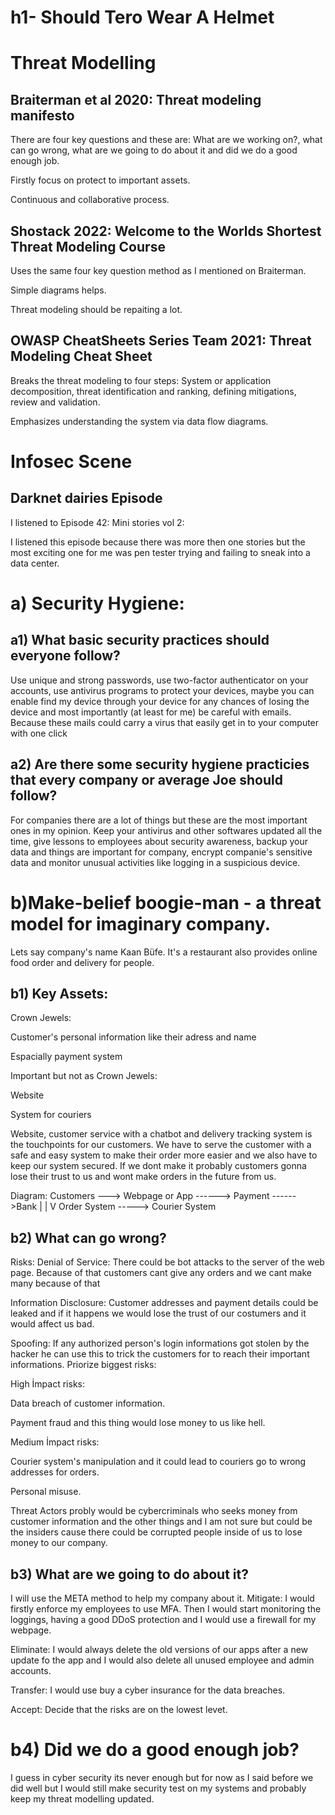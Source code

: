 # h1- Should Tero Wear A Helmet

# Threat Modelling

## Braiterman et al 2020: Threat modeling manifesto

There are four key questions and these are: What are we working on?, what can go wrong, what are we going to do about it and did we do a good enough job.

Firstly focus on protect to important assets.

Continuous and collaborative process.

## Shostack 2022: Welcome to the Worlds Shortest Threat Modeling Course

Uses the same four key question method as I mentioned on Braiterman.

Simple diagrams helps.

Threat modeling should be repaiting a lot.

## OWASP CheatSheets Series Team 2021: Threat Modeling Cheat Sheet
 Breaks the threat modeling to four steps: System or application decomposition, threat identification and ranking, defining mitigations, review and validation.
 
 Emphasizes understanding the system via data flow diagrams.

 # Infosec Scene
 ## Darknet dairies Episode
 I listened to Episode 42: Mini stories vol 2:
 
 I listened this episode because there was more then one stories but the most exciting one for me was pen tester trying and failing to sneak into a data center.

# a) Security Hygiene: 
## a1) What basic security practices should everyone follow?

Use unique and strong passwords,  use two-factor authenticator on your accounts, use antivirus programs to protect your devices, maybe you can enable find my device through your device for any chances of losing the device and most importantly (at least for me) be careful with emails. Because these mails could carry a virus that easily get in to your computer with one click

## a2) Are there some security hygiene practicies that every company or average Joe should follow?

For companies there are a lot of things but these are the most important ones in my opinion. Keep your antivirus and other softwares updated all the time, give lessons to employees about security awareness, backup your data and things are important for company, encrypt companie's sensitive data and monitor unusual activities like logging in a suspicious device.

# b)Make-belief boogie-man - a threat model for imaginary company.

Lets say company's name Kaan Büfe. It's a restaurant also provides online food order and delivery for people.

## b1) Key Assets:
 Crown Jewels: 
  
  Customer's personal information like their adress and name
  
  Espacially payment system
 
  Important but not as Crown Jewels:
 
  Website
  
  System for couriers

Website, customer service with a chatbot and delivery tracking system is the touchpoints for our customers. We have to serve the customer with a safe and easy system to make their order more easier and we also have to keep our system secured. If we dont make it probably customers gonna lose their trust to us and wont make orders in the future from us.

Diagram: Customers ---> Webpage or App ------> Payment ------>Bank 
                             |
                             |
                             V
                    Order System -----> Courier System

## b2) What can go wrong?
  Risks: 
   Denial of Service: There could be bot attacks to the server of the web page. Because of that customers cant give any orders and we cant make many because of that
  
   Information Disclosure: Customer addresses and payment details could be leaked and if it happens we would lose the trust of our costumers and it would affect us bad.
         
   Spoofing: If any authorized person's login informations got stolen by the hacker he can use this to trick the customers for to reach their important informations.
  Priorize biggest risks:
  
   High İmpact risks:
      
   Data breach of customer information.
   
   Payment fraud and this thing would lose money to us like hell.
   
   Medium İmpact risks:
   
   Courier system's manipulation and it could lead to couriers go to wrong addresses for orders.
   
   Personal misuse.
   
   Threat Actors probly would be cybercriminals who seeks money from customer information and the other things and I am not sure but could be the insiders cause there could be corrupted people inside of us to lose money to our company.

  ## b3) What are we going to do about it?
  I will use the META method to help my company about it.
   Mitigate: I would firstly enforce my employees to use MFA. Then I would start monitoring the loggings, having a good DDoS protection and I would use a firewall for my webpage.
   
   Eliminate: I would always delete the old versions of our apps after a new update fo the app and I would also delete all unused employee and admin accounts.
   
   Transfer: I would use buy a cyber insurance for the data breaches.
   
   Accept: Decide that the risks are on the lowest levet.

  # b4) Did we do a good enough job?
   
   I guess in cyber security its never enough but for now as I said before we did well but I would still make security test on my systems and probably keep my threat modelling updated.
